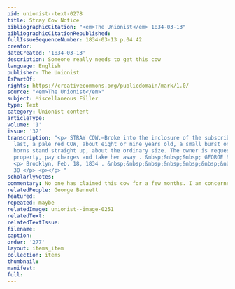 ```yaml
---
pid: unionist--text-0278
title: Stray Cow Notice
bibliographicCitation: "<em>The Unionist</em> 1834-03-13"
bibliographicCitationRepublished: 
fullIssueSequenceNumber: 1834-03-13 p.04.42
creator: 
dateCreated: '1834-03-13'
description: Someone really needs to get this cow
language: English
publisher: The Unionist
IsPartOf: 
rights: https://creativecommons.org/publicdomain/mark/1.0/
source: "<em>The Unionist</em>"
subject: Miscellaneous Filler
type: Text
category: Unionist content
articleType: 
volume: '1'
issue: '32'
transcription: "<p> STRAY COW.—Broke into the inclosure of the subscriber on Thursday
  last, a pale red COW, about eight or nine years old, a small burst on her left side,
  horns stand straight up, about the ordinary size. The owner is requested to prove
  property, pay charges and take her away . &nbsp;&nbsp;&nbsp; GEORGE BENNETT. </p>
  <p> Brooklyn, Feb. 18, 1834 . &nbsp;&nbsp;&nbsp;&nbsp;&nbsp;&nbsp;&nbsp;&nbsp;&nbsp;&nbsp;&nbsp;&nbsp;&nbsp;&nbsp;&nbsp;&nbsp;&nbsp;&nbsp;&nbsp;&nbsp;&nbsp;&nbsp;&nbsp;&nbsp;&nbsp;&nbsp;&nbsp;&nbsp;&nbsp;&nbsp;&nbsp;&nbsp;&nbsp;&nbsp;&nbsp;&nbsp;&nbsp;&nbsp;&nbsp;&nbsp;&nbsp;&nbsp;&nbsp;&nbsp;
  30 </p> <p></p> "
scholarlyNotes: 
commentary: No one has claimed this cow for a few months. I am concerned.
relatedPeople: George Bennett
featured: 
repeated: maybe
relatedImage: unionist--image-0251
relatedText: 
relatedTextIssue: 
filename: 
caption: 
order: '277'
layout: items_item
collection: items
thumbnail: 
manifest: 
full: 
---
```

